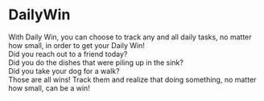 # DailyWin
With Daily Win, you can choose to track any and all daily tasks, no matter how small, in order to get your Daily Win!
<br>Did you reach out to a friend today?
<br>Did you do the dishes that were piling up in the sink?
<br>Did you take your dog for a walk?
<br>Those are all wins! Track them and realize that doing something, no matter how small, can be a win!

